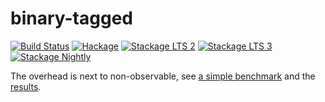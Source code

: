 # binary-tagged

[![Build Status](https://travis-ci.org/phadej/binary-tagged.svg?branch=master)](https://travis-ci.org/phadej/binary-tagged)
[![Hackage](https://img.shields.io/hackage/v/binary-tagged.svg)](http://hackage.haskell.org/package/binary-tagged)
[![Stackage LTS 2](http://stackage.org/package/binary-tagged/badge/lts-2)](http://stackage.org/lts-2/package/binary-tagged)
[![Stackage LTS 3](http://stackage.org/package/binary-tagged/badge/lts-3)](http://stackage.org/lts-3/package/binary-tagged)
[![Stackage Nightly](http://stackage.org/package/binary-tagged/badge/nightly)](http://stackage.org/nightly/package/binary-tagged)

The overhead is next to non-observable, see [a simple benchmark](https://github.com/phadej/binary-tagged/blob/master/bench/Bench.hs) and the [results](https://rawgit.com/phadej/binary-tagged/master/bench.html).
